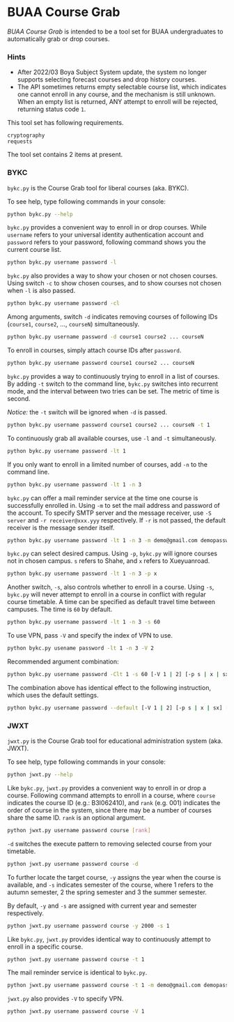# BUAA Course Grab

*BUAA Course Grab* is intended to be a tool set for BUAA undergraduates to automatically grab or drop courses.

### Hints

- After 2022/03 Boya Subject System update, the system no longer supports selecting forecast courses and drop history courses.
- The API sometimes returns empty selectable course list, which indicates one cannot enroll in any course, and the mechanism is still unknown. When an empty list is returned, ANY attempt to enroll will be rejected, returning status code `1`.

This tool set has following requirements.

```
cryptography
requests
```

The tool set contains 2 items at present.

### BYKC

`bykc.py` is the Course Grab tool for liberal courses (aka. BYKC). 

To see help, type following commands in your console:

```sh
python bykc.py --help
```

`bykc.py` provides a convenient way to enroll in or drop courses. While `username` refers to your universal identity authentication account and `password` refers to your password, following command shows you the current course list.

```sh
python bykc.py username password -l
```

`bykc.py` also provides a way to show your chosen or not chosen courses. Using switch `-c` to show chosen courses, and to show courses not chosen when `-l` is also passed.

```sh
python bykc.py username password -cl
```

Among arguments, switch `-d` indicates removing courses of following IDs (`course1`, `course2`, ..., `courseN`) simultaneously.

```sh
python bykc.py username password -d course1 course2 ... courseN
```

To enroll in courses, simply attach course IDs after `password`.

```sh
python bykc.py username password course1 course2 ... courseN
```

`bykc.py` provides a way to continuously trying to enroll in a list of courses. By adding `-t` switch to the command line, `bykc.py` switches into recurrent mode, and the interval between two tries can be set. The metric of time is second.

*Notice:* the `-t` switch will be ignored  when `-d` is passed.

```sh
python bykc.py username password course1 course2 ... courseN -t 1
```

To continuously grab all available courses, use `-l` and `-t` simultaneously.

```sh
python bykc.py username password -lt 1
```

If you only want to enroll in a limited number of courses, add `-n` to the command line.

```sh
python bykc.py username password -lt 1 -n 3
```

`bykc.py` can offer a mail reminder service at the time one course is successfully enrolled in. Using `-m` to set the mail address and password of the account. To specify SMTP server and the message receiver, use `-S server` and `-r receiver@xxx.yyy` respectively. If `-r` is not passed, the default receiver is the message sender itself.

```sh
python bykc.py username password -lt 1 -n 3 -m demo@gmail.com demopassword
```

`bykc.py` can select desired campus. Using `-p`, `bykc.py` will ignore courses not in chosen campus. `s` refers to Shahe, and `x` refers to Xueyuanroad.

```sh
python bykc.py username password -lt 1 -n 3 -p x
```

Another switch, `-s`, also controls whether to enroll in a course. Using `-s`, `bykc.py` will never attempt to enroll in a course in conflict with regular course timetable. A time can be specified as default travel time between campuses. The time is `60` by default.

```sh
python bykc.py username password -lt 1 -n 3 -s 60
```

To use VPN, pass `-V` and specify the index of VPN to use.

```sh
python bykc.py usename password -lt 1 -n 3 -V 2
```

Recommended argument combination:

```sh
python bykc.py username password -Clt 1 -s 60 [-V 1 | 2] [-p s | x | sx] [-m demo@gmail.com demopassword]
```

The combination above has identical effect to the following instruction, which uses the default settings.

```sh
python bykc.py username password --default [-V 1 | 2] [-p s | x | sx] [-m demo@gmail.com demopassword]
```

### JWXT

`jwxt.py` is the Course Grab tool for educational administration system (aka. JWXT). 

To see help, type following commands in your console:

```sh
python jwxt.py --help
```

Like `bykc.py`, `jwxt.py` provides a convenient way to enroll in or drop a course. Following command attempts to enroll in a course, where `course` indicates the course ID (e.g.: B3I062410), and `rank` (e.g. 001) indicates the order of course in the system, since there may be a number of courses share the same ID. `rank` is an optional argument.

```sh
python jwxt.py username password course [rank]
```

`-d` switches the execute pattern to removing selected course from your timetable.

```sh
python jwxt.py username password course -d
```

To further locate the target course, `-y` assigns the year when the course is available, and `-s` indicates semester of the course, where 1 refers to the autumn semester, 2 the spring semester and 3 the summer semester.

By default, `-y` and `-s` are assigned with current year and semester respectively.

```sh
python jwxt.py username password course -y 2000 -s 1
```

Like `bykc.py`, `jwxt.py` provides identical way to continuously attempt to enroll in a specific course.

```sh
python jwxt.py username password course -t 1
```

The mail reminder service is identical to `bykc.py`.

```sh
python jwxt.py username password course -t 1 -m demo@gmail.com demopassword
```

`jwxt.py` also provides `-V` to specify VPN.

```sh
python jwxt.py username password course -V 1
```
